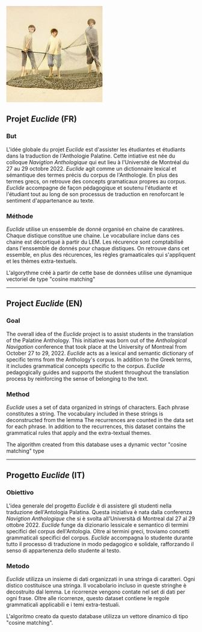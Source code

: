 ![](imageAP.jpeg )  

## Projet *Euclide* (FR)

### But

L'idée globale du projet *Euclide* est d'assister les étudiantes et étudiants dans la traduction de l'Anthologie Palatine. Cette intiative est née du colloque *Navigtion Anthologique* qui eut lieu à l'Université de Montréal du 27 au 29 octobre 2022. *Euclide* agit comme un dictionnaire lexical et sémantique des termes précis du corpus de l'Anthologie. En plus des termes grecs, on retrouve des concepts gramaticaux propres au corpus. *Euclide* accompagne de façon pédagogique et soutenu l'étudiante et l'étudiant tout au long de son processus de traduction en renoforcant le sentiment d'appartenance au texte. 

### Méthode

*Euclide* utilise un enssemble de donné organisé en chaine de caratères. Chaque distique constitue une chaine. Le vocabuliare inclue dans ces chaine est décortiqué à partir du LEM. Les récurence sont comptabilisé dans l'enssemble de donnés pour chaque distiques. On retrouve dans cet essemble, en plus des récurences, les règles gramaaticales qui s'appliquent et les thèmes extra-textuels.

L'algorythme créé à partir de cette base de données utilise une dynamique vectoriel de type "cosine matching" 
___

## Project *Euclide* (EN)

### Goal

The overall idea of the *Euclide* project is to assist students in the translation of the Palatine Anthology. This initiative was born out of the *Anthological Navigation* conference that took place at the University of Montreal from October 27 to 29, 2022. *Euclide* acts as a lexical and semantic dictionary of specific terms from the Anthology's corpus. In addition to the Greek terms, it includes grammatical concepts specific to the corpus. *Euclide* pedagogically guides and supports the student throughout the translation process by reinforcing the sense of belonging to the text. 

### Method

*Euclide* uses a set of data organized in strings of characters. Each phrase constitutes a string. The vocabulary included in these strings is deconstructed from the lemma The recurrences are counted in the data set for each phrase. In addition to the recurrences, this dataset contains the grammatical rules that apply and the extra-textual themes.

The algorithm created from this database uses a dynamic vector "cosine matching" type
___

## Progetto *Euclide* (IT)

### Obiettivo

L'idea generale del progetto *Euclide* è di assistere gli studenti nella traduzione dell'Antologia Palatina. Questa iniziativa è nata dalla conferenza *Navigtion Anthologique* che si è svolta all'Università di Montreal dal 27 al 29 ottobre 2022. *Euclide* funge da dizionario lessicale e semantico di termini specifici del corpus dell'Antologia. Oltre ai termini greci, troviamo concetti grammaticali specifici del corpus. *Euclide* accompagna lo studente durante tutto il processo di traduzione in modo pedagogico e solidale, rafforzando il senso di appartenenza dello studente al testo. 

### Metodo

*Euclide* utilizza un insieme di dati organizzati in una stringa di caratteri. Ogni distico costituisce una stringa. Il vocabolario incluso in queste stringhe è decostruito dal lemma. Le ricorrenze vengono contate nel set di dati per ogni frase. Oltre alle ricorrenze, questo dataset contiene le regole grammaticali applicabili e i temi extra-testuali.

L'algoritmo creato da questo database utilizza un vettore dinamico di tipo "cosine matching".